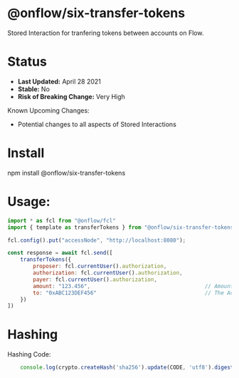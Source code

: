 # @onflow/six-transfer-tokens

Stored Interaction for tranfering tokens between accounts on Flow.

# Status

- **Last Updated:** April 28 2021
- **Stable:** No
- **Risk of Breaking Change:** Very High

Known Upcoming Changes:

- Potential changes to all aspects of Stored Interactions

# Install

npm install @onflow/six-transfer-tokens

# Usage:

```javascript
import * as fcl from "@onflow/fcl"
import { template as transferTokens } from "@onflow/six-transfer-tokens"

fcl.config().put("accessNode", "http://localhost:8080");

const response = await fcl.send([
    transferTokens({
        proposer: fcl.currentUser().authorization,
        authorization: fcl.currentUser().authorization,     
        payer: fcl.currentUser().authorization,             
        amount: "123.456",                                    // Amount as a String representing a Cadence UFix64
        to: "0xABC123DEF456"                                  // The Address of the Account to transfer tokens to.
    })
])

```

# Hashing

Hashing Code:
```javascript
    console.log(crypto.createHash('sha256').update(CODE, 'utf8').digest('hex'))
```